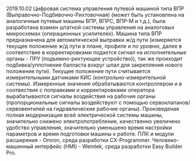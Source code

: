 2019.10.02
Цифровая система управления путевой машиной типа ВПР (Выправочно-Подбивочно-Рихтовочная) (может быть установлена на аналогичные путевые машины ВПР, ВПРС, ВПР-М и т.д.), была разработана взамен штатной системы управления на аналоговых микросхемах (операционных усилителях).
Машина типа ВПР предназначена для автоматической выправки ж/д пути (измеряется текущее положение ж/д пути в плане, профиле и по уровню, далее в соответствие в корректировками подается сигнал на исполнительные органы - ПРУ (подъемно-рихтующее устройство)), так же проиходит подбивка/уплотнение балласта вокруг шпал для закрепления нового положения пути). Текущее положение пути считывается измерительными датчиками КИС (контрольно-измерительной системы). Измеренные значения обрабатываются контроллером и в соотвествие с поправками и корректировками оператора вырабатываются сигналы воздействия на рабочие органы (пропорциональные сигналы воздействуют с помощью сервоклапанов/сервовентилей на гидравлические рабочие органы).
Произведеная полная модернизация всей электрической системы машины, значительно снижено электропотребление, качественно увеличено удобство управления, значительно уменьшено время настройки параметров и время подготовки машины к работе.
ПЛК и модули расширения - Omron, среда разработки CX-Programmer. Человеко-машинный интерфейс (HMI) - Weintek, среда разработки Easy Builder Pro.
